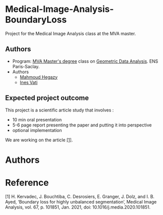 # Medical-Image-Analysis-BoundaryLoss
  Project for the Medical Image Analysis class at the MVA master.

## Authors
- Program: [MVA Master's degree](https://www.master-mva.com/) class on [Geometric Data Analysis](https://www.jeanfeydy.com/Teaching/index.html). ENS Paris-Saclay.
- Authors
    - [Mahmoud Hegazy](https://github.com/mahegz)
    - [Ines Vati](https://github.com/InesVATI)


## Expected project outcome
This project is a scientific article study that involves :
- 10 min oral presentation
- 5-6 page report presenting the paper and putting it into perspective
- optional implementation

We are working on the article [[1]](#1).

# Authors 

# Reference

<a id="1"> [1] </a> H. Kervadec, J. Bouchtiba, C. Desrosiers, E. Granger, J. Dolz, and I. B. Ayed, ‘Boundary loss for highly unbalanced segmentation’, Medical Image Analysis, vol. 67, p. 101851, Jan. 2021, doi: 10.1016/j.media.2020.101851.
